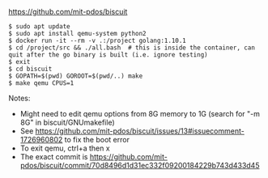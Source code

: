 https://github.com/mit-pdos/biscuit

```
$ sudo apt update
$ sudo apt install qemu-system python2
$ docker run -it --rm -v .:/project golang:1.10.1
$ cd /project/src && ./all.bash  # this is inside the container, can quit after the go binary is built (i.e. ignore testing)
$ exit
$ cd biscuit
$ GOPATH=$(pwd) GOROOT=$(pwd/..) make
$ make qemu CPUS=1
```

Notes:
- Might need to edit qemu options from 8G memory to 1G (search for "-m 8G" in biscuit/GNUmakefile)
- See https://github.com/mit-pdos/biscuit/issues/13#issuecomment-1726960802 to fix the boot error
- To exit qemu, ctrl+a then x
- The exact commit is https://github.com/mit-pdos/biscuit/commit/70d8496d1d31ec332f09200184229b743d433d45
